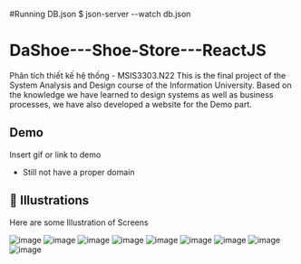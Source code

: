 #Running DB.json
$ json-server --watch db.json


# DaShoe---Shoe-Store---ReactJS
Phân tích thiết kế hệ thống - MSIS3303.N22
This is the final project of the System Analysis and Design course of the Information University. Based on the knowledge we have learned to design systems as well as business processes, we have also developed a website for the Demo part.

## Demo

Insert gif or link to demo
- Still not have a proper domain

## :checkered_flag: Illustrations
 
Here are some Illustration of Screens

![image](https://github.com/MinhTh2nh/DaShoe---Shoe-Store---ReactJS/assets/96544543/adec67ce-c77f-4f8e-815e-2c9199ef0fe0)
![image](https://github.com/MinhTh2nh/DaShoe---Shoe-Store---ReactJS/assets/96544543/a17f4b03-cd56-4dc1-bec3-64e8f231358d)
![image](https://github.com/MinhTh2nh/DaShoe---Shoe-Store---ReactJS/assets/96544543/ecfd2f6f-da7f-44d7-8a1e-36628a1b2c21)
![image](https://github.com/MinhTh2nh/DaShoe---Shoe-Store---ReactJS/assets/96544543/a8f8e603-492e-406e-afc2-6a1689b53b13)
![image](https://github.com/MinhTh2nh/DaShoe---Shoe-Store---ReactJS/assets/96544543/26f695bb-42fe-4858-a0e9-cb765d0be435)
![image](https://github.com/MinhTh2nh/DaShoe---Shoe-Store---ReactJS/assets/96544543/c47da8b2-3e3c-4e6a-ae0f-6580ef2e4d40)
![image](https://github.com/MinhTh2nh/DaShoe---Shoe-Store---ReactJS/assets/96544543/000dca4d-dcf8-4ea9-8acd-69867053fcf7)
![image](https://github.com/MinhTh2nh/DaShoe---Shoe-Store---ReactJS/assets/96544543/5cf3b8e0-f853-4e45-bb08-a8827cb3b0df)
![image](https://github.com/MinhTh2nh/DaShoe---Shoe-Store---ReactJS/assets/96544543/5dfb8acd-45a0-4866-a577-eced36386385)


